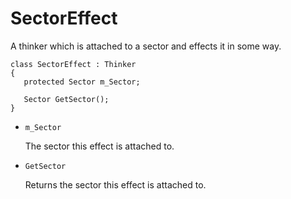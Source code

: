 # SectorEffect

A thinker which is attached to a sector and effects it in some way.

```
class SectorEffect : Thinker
{
   protected Sector m_Sector;

   Sector GetSector();
}
```

- `m_Sector`

   The sector this effect is attached to.

- `GetSector`

   Returns the sector this effect is attached to.

<!-- EOF -->
